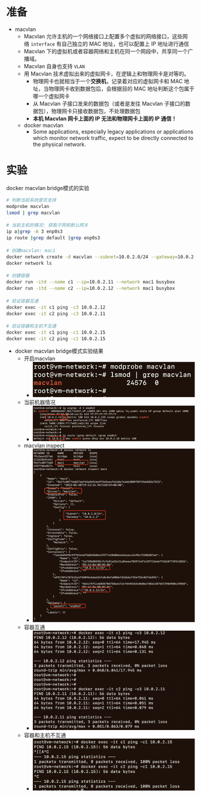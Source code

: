 

# 准备


- macvlan
    - Macvlan 允许主机的一个网络接口上配置多个虚拟的网络接口，这些网络 `interface` 有自己独立的 MAC 地址，也可以配置上 IP 地址进行通信
    - Macvlan 下的虚拟机或者容器网络和主机在同一个网段中，共享同一个广播域。
    - Macvlan 自身也支持 `VLAN`
    - 用 Macvlan 技术虚拟出来的虚拟网卡，在逻辑上和物理网卡是对等的。
        - 物理网卡也就相当于一个**交换机**，记录着对应的虚拟网卡和 MAC 地址，当物理网卡收到数据包后，会根据目的 MAC 地址判断这个包属于哪一个虚拟网卡
        - 从 Macvlan 子接口发来的数据包（或者是发往 Macvlan 子接口的数据包），物理网卡只接收数据包，不处理数据包
        - **本机 Macvlan 网卡上面的 IP 无法和物理网卡上面的 IP 通信！**
    - docker macvlan
        - Some applications, especially legacy applications or applications which monitor network traffic, expect to be directly connected to the physical network.

# 实验
docker macvlan bridge模式的实验

```bash
# 判断当前系统是否支持
modprobe macvlan
lsmod | grep macvlan

# 当前主机的情况: 获取子网和默认网关
ip a|grep -A 3 enp0s3
ip route |grep default |grep enp0s3

# 创建macvlan: mac1
docker network create -d macvlan --subnet=10.0.2.0/24 --gateway=10.0.2.2 -o parent=enp0s3 mac1
docker network ls

# 创建容器
docker run -itd --name c1 --ip=10.0.2.11 --network mac1 busybox
docker run -itd --name c2 --ip=10.0.2.12 --network mac1 busybox

# 验证容器互通
docker exec -it c1 ping -c3 10.0.2.12
docker exec -it c2 ping -c3 10.0.2.11

# 验证容器和主机不互通
docker exec -it c1 ping -c1 10.0.2.15
docker exec -it c2 ping -c1 10.0.2.15
```


- docker macvlan bridge模式实验结果
	- 开启macvlan
		- ![docker_macvlan_enable_macvlan.png](attachments/docker_macvlan_enable_macvlan.png)
	- 当前机器情况
		- ![docker_macvlan_before_ip_status.png](attachments/docker_macvlan_before_ip_status.png)
	- macvlan inspect
		- ![docker_macvlan_inspect.png](attachments/docker_macvlan_inspect.png)
	- 容器互通
		- ![docker_macvlan_container-ping-container.png](attachments/docker_macvlan_container-ping-container.png)
	- 容器和主机不互通
		- ![docker_macvlan_container-ping-failed-host.png](attachments/docker_macvlan_container-ping-failed-host.png)





